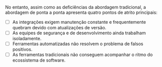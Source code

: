 
No entanto, assim como as deficiências da abordagem tradicional, a abordagem de ponta a ponta apresenta quatro pontos de atrito principais:

- [ ] As integrações exigem manutenção constante e frequentemente quebram devido com atualizações de versão.
- [ ] As equipes de segurança e de desenvolvimento ainda trabalham isoladamente.
- [ ] Ferramentas automatizadas não resolvem o problema de falsos positivos.
- [ ] As ferramentas tradicionais não conseguem acompanhar o ritmo do ecossistema de software.
